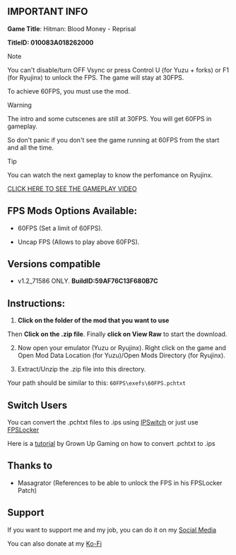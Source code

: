 ## IMPORTANT INFO

**Game Title**: Hitman: Blood Money - Reprisal

**TitleID: 010083A018262000**

> [!NOTE]
You can't disable/turn OFF Vsync or press Control U (for Yuzu + forks) or F1 (for Ryujinx) to unlock the FPS. The game will stay at 30FPS.

To achieve 60FPS, you must use the mod.

> [!WARNING]
The intro and some cutscenes are still at 30FPS. You will get 60FPS in gameplay.

So don't panic if you don't see the game running at 60FPS from the start and all the time.

> [!TIP]
You can watch the next gameplay to know the perfomance on Ryujinx.

[CLICK HERE TO SEE THE GAMEPLAY VIDEO](https://youtu.be/PnHWVSUtDJs?si=S46eq0hL5toa_K_Y)

## FPS Mods Options Available:

- 60FPS (Set a limit of 60FPS).

- Uncap FPS (Allows to play above 60FPS). 

## Versions compatible

- v1.2_71586 ONLY. **BuildID:59AF76C13F680B7C** 

## Instructions:

1. **Click on the folder of the mod that you want to use**

Then **Click on the .zip file**. Finally **click on View Raw** to start the download.

2. Now open your emulator (Yuzu or Ryujinx). Right click on the game and Open Mod Data Location (for Yuzu)/Open Mods Directory (for Ryujinx).

3. Extract/Unzip the .zip file into this directory.

Your path should be similar to this: `60FPS\exefs\60FPS.pchtxt`

## Switch Users

You can convert  the .pchtxt files to .ips using [IPSwitch](https://github.com/3096/ipswitch) or just use [FPSLocker](https://github.com/masagrator/FPSLocker)

Here is a [tutorial](https://youtu.be/m-V6Rs2sm9w?si=-b10u6yv0dhih5Kk) by Grown Up Gaming on how to convert .pchtxt to .ips

## Thanks to

- Masagrator (References to be able to unlock the FPS in his FPSLocker Patch)

## Support

If you want to support me and my job, you can do it on my [Social Media](https://linktr.ee/stevensmods)

You can also donate at my [Ko-Fi](https://ko-fi.com/stevenss)